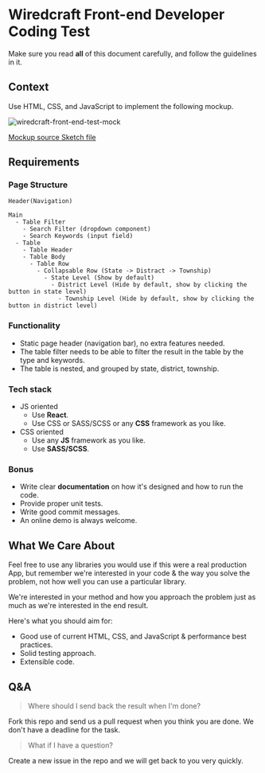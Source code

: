 # Wiredcraft Front-end Developer Coding Test

Make sure you read **all** of this document carefully, and follow the guidelines in it.

## Context

Use HTML, CSS, and JavaScript to implement the following mockup.

![wiredcraft-front-end-test-mock](https://cldup.com/JM3lLBAS5V.jpg)

[Mockup source Sketch file](https://cldup.com/2wo0ktkbxJ.sketch)

## Requirements

### Page Structure

```
Header(Navigation)

Main
  - Table Filter
    - Search Filter (dropdown component)
    - Search Keywords (input field)
  - Table
    - Table Header
    - Table Body
      - Table Row
        - Collapsable Row (State -> Distract -> Township)
          - State Level (Show by default)
            - District Level (Hide by default, show by clicking the button in state level)
              - Township Level (Hide by default, show by clicking the button in district level)
```

### Functionality

* Static page header (navigation bar), no extra features needed.
* The table filter needs to be able to filter the result in the table by the type and keywords.
* The table is nested, and grouped by state, district, township.

### Tech stack

- JS oriented
    - Use **React**.
    - Use CSS or SASS/SCSS or any **CSS** framework as you like.
- CSS oriented
    - Use any **JS** framework as you like.
    - Use **SASS/SCSS**.

### Bonus

- Write clear **documentation** on how it's designed and how to run the code.
- Provide proper unit tests.
- Write good commit messages.
- An online demo is always welcome.

## What We Care About

Feel free to use any libraries you would use if this were a real production App, but remember we're interested in your code & the way you solve the problem, not how well you can use a particular library.

We're interested in your method and how you approach the problem just as much as we're interested in the end result.

Here's what you should aim for:

- Good use of current HTML, CSS, and JavaScript & performance best practices.
- Solid testing approach.
- Extensible code.

## Q&A

> Where should I send back the result when I'm done?

Fork this repo and send us a pull request when you think you are done. We don't have a deadline for the task.

> What if I have a question?

Create a new issue in the repo and we will get back to you very quickly.
